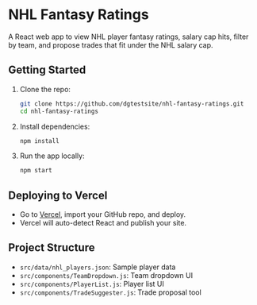 # NHL Fantasy Ratings

A React web app to view NHL player fantasy ratings, salary cap hits, filter by team, and propose trades that fit under the NHL salary cap.

## Getting Started

1. Clone the repo:
   ```sh
   git clone https://github.com/dgtestsite/nhl-fantasy-ratings.git
   cd nhl-fantasy-ratings
   ```
2. Install dependencies:
   ```sh
   npm install
   ```
3. Run the app locally:
   ```sh
   npm start
   ```

## Deploying to Vercel

- Go to [Vercel](https://vercel.com/), import your GitHub repo, and deploy.
- Vercel will auto-detect React and publish your site.

## Project Structure
- `src/data/nhl_players.json`: Sample player data
- `src/components/TeamDropdown.js`: Team dropdown UI
- `src/components/PlayerList.js`: Player list UI
- `src/components/TradeSuggester.js`: Trade proposal tool